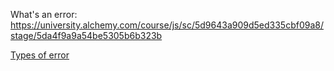 What's an error: https://university.alchemy.com/course/js/sc/5d9643a909d5ed335cbf09a8/stage/5da4f9a9a54be5305b6b323b

[Types of error](https://university.alchemy.com/course/js/sc/5d9643a909d5ed335cbf09a8/stage/5da4fc04a54be5305b6b323e)
